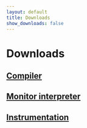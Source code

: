 ```yaml
---
layout: default
title: Downloads
show_downloads: false
---
```

# Downloads

## [Compiler](https://github.com/RMLatDIBRIS/compiler)

## [Monitor interpreter](https://github.com/RMLatDIBRIS/monitor)

## [Instrumentation](https://github.com/RMLatDIBRIS/instrumentation)

 

